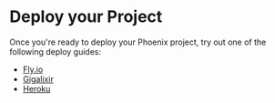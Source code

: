 # Deploy your Project

Once you're ready to deploy your Phoenix project, try out one of the following deploy guides:

* [Fly.io](https://hexdocs.pm/phoenix/fly.html)
* [Gigalixir](https://hexdocs.pm/phoenix/gigalixir.html)
* [Heroku](https://hexdocs.pm/phoenix/heroku.html#goals)